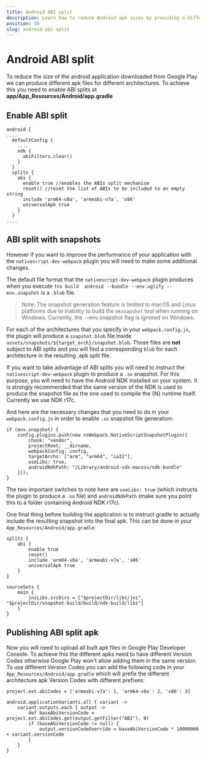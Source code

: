 ```yaml
---
title: Android ABI split
description: Learn how to reduce Android apk sizes by providing a different apk for each architecture.
position: 50
slug: android-abi-split
---
```


# Android ABI split

To reduce the size of the android application downloaded from Google Play we can produce different apk files for different architectures.
To achieve this you need to enable ABI splits at **app/App_Resources/Android/app.gradle**

## Enable ABI split
```
android {
....
  defaultConfig {
    ....
    ndk {
      abiFilters.clear()
    }
  }
  splits {
    abi {
      enable true //enables the ABIs split mechanism
      reset() //reset the list of ABIs to be included to an empty string
      include 'arm64-v8a', 'armeabi-v7a', 'x86'
      universalApk true
    }
  }
....
```

## ABI split with snapshots
However if you want to improve the performance of your application with the `nativescript-dev-webpack` plugin you will need to make some additional changes.

The default file format that the `nativescript-dev-webpack` plugin produces when you execute `tns build  android --bundle --env.uglify --env.snapshot` is a `.blob` file.

> Note: The snapshot generation feature is limited to macOS and Linux platforms due to inability to build the `mksnapshot` tool when running on Windows. Currently, the --env.snapshot flag is ignored on Windows.

For each of the architectures that you specify in your `webpack.config.js`, the plugin will produce a `snapshot.blob` file inside `assets/snapshots/${target_arch}/snapshot.blob`. Those files are **not** subject to ABI splits and you will find a corresponding `blob` for each architecture in the resulting .apk split file.

If you want to take advantage of ABI splits you will need to instruct the `nativescript-dev-webpack` plugin to produce a `.so` snapshot. For this purpose, you will need to have the Android NDK installed on your system. It is strongly recommended that the same version of the NDK is used to produce the snapshot file as the one used to compile the {N} runtime itself. Currently we use NDK r17c.

And here are the necessary changes that you need to do in your `webpack.config.js` in order to enable `.so` snapshot file generation:

```
if (env.snapshot) {
    config.plugins.push(new nsWebpack.NativeScriptSnapshotPlugin({
        chunk: "vendor",
        projectRoot: __dirname,
        webpackConfig: config,
        targetArchs: ["arm", "arm64", "ia32"],
        useLibs: true,
        androidNdkPath: "/Library/android-sdk-macosx/ndk-bundle"
    }));
}
```

The two important switches to note here are `useLibs: true` (which instructs the plugin to produce a `.so` file) and `androidNdkPath` (make sure you point this to a folder containing Android NDK r17c).

One final thing before building the application is to instruct gradle to actually include the resulting snapshot into the final apk. This can be done in your `App_Resources/Android/app.gradle`:

```
splits {
    abi {
        enable true
        reset()
        include 'arm64-v8a', 'armeabi-v7a', 'x86'
        universalApk true
    }
}

sourceSets {
    main {
        jniLibs.srcDirs = ["$projectDir/libs/jni", "$projectDir/snapshot-build/build/ndk-build/libs"]
    }
}
```

## Publishing ABI split apk
Now you will need to upload all built apk files in Google Play Developer Console. To achieve this the different apks need to have different Version Codes otherwise Google Play won't allow adding them in the same version.
To use different Version Codes you can add the following code in your `App_Resources/Android/app.gradle` which will prefix the different architecture apk Version Codes with different prefixes:

```
project.ext.abiCodes = ['armeabi-v7a': 1, 'arm64-v8a': 2, 'x86': 3]

android.applicationVariants.all { variant ->
    variant.outputs.each { output ->
        def baseAbiVersionCode = project.ext.abiCodes.get(output.getFilter("ABI"), 0)
        if (baseAbiVersionCode != null) {
            output.versionCodeOverride = baseAbiVersionCode * 10000000 + variant.versionCode
        }
    }
}
```
